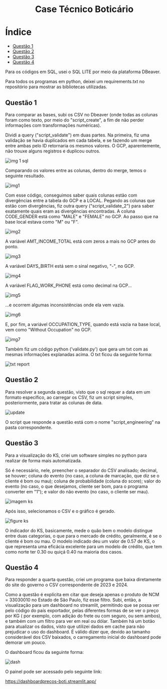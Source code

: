 <h1 align="center"> Case Técnico Boticário </h1>

# Índice 

* [Questão 1](#Questão-1)
* [Questão 2](#Questão-2)
* [Questão 3](#Questão-3)
* [Questão 4](#Questão-4)

Para os códigos em SQL, usei o SQL LITE por meio da plataforma DBeaver.

Para todos os programas em python, deixei um requirements.txt no repositório para mostrar as bibliotecas utilizadas.

## Questão 1

Para comparar as bases, subi os CSV no Dbeaver (onde todas as colunas foram como texto, por meio do "script_create", a fim de não perder informações com transformações numéricas). 

Dividi a query ("script_validate") em duas partes.
Na primeira, fiz uma validação se havia duplicados em cada tabela, e se fazendo um merge entre ambas pelo ID retornaria os mesmos valores. O GCP, aparentemente, não trouxe alguns registros e duplicou outros. 

![img 1 sql](https://github.com/user-attachments/assets/03d9c533-4c8b-4075-940d-289b6bd15d21)

Comparando os valores entre as colunas, dentro do merge, temos o seguinte resultado.

![img1](https://github.com/user-attachments/assets/36bd055e-1f8d-428e-9041-51e771d06b22)

Com esse código, conseguimos saber quais colunas estão com divergências entre a tabela do GCP e a LOCAL.
Pegando as colunas que estão com divergências, fiz outra query ("script_validate_2") para saber exatamente quais eram as divergências encontradas.
A coluna CODE_GENDER está como "MALE" e "FEMALE" no GCP. Ao passo que na base local estava como "M" ou "F".

![img2](https://github.com/user-attachments/assets/33800b1a-9b76-40f9-8bf8-6b7b99449f3a)

A variável AMT_INCOME_TOTAL está com zeros a mais no GCP antes do ponto.

![img3](https://github.com/user-attachments/assets/17e49e18-630c-4b6b-a8de-4f4717e18e16)

A variável DAYS_BIRTH está sem o sinal negativo, "-", no GCP.

![img4](https://github.com/user-attachments/assets/c14bf737-897f-4edf-99e5-17638b16c2c9)

A variável FLAG_WORK_PHONE está como decimal na GCP...

![img5](https://github.com/user-attachments/assets/3cea9013-6027-43ce-8923-b65d69dd9384)

...e ocorrem algumas inconsistências onde ela vem vazia.

![img6](https://github.com/user-attachments/assets/1c306216-8162-43de-b619-32ae120139a7)

E, por fim, a variável OCCUPATION_TYPE, quando está vazia na base local, vem como "Without Occupation" no GCP.

![img7](https://github.com/user-attachments/assets/06aceecb-f7c0-4804-ae1a-241f1b71ace0)

Também fiz um código python ('validate.py') que gera um txt com as mesmas informações explanadas acima. O txt ficou da seguinte forma: 

![txt report](https://github.com/user-attachments/assets/fa5891e3-ec91-4b55-ba38-9fe414a83eb2)


## Questão 2

Para resolver a segunda questão, visto que o sql requer a data em um formato específico, ao carregar os CSV, fiz um script simples, posteriormente, para tratar as colunas de data. 

![update](https://github.com/user-attachments/assets/b883fb7e-e024-4a82-ae0a-fd0216cae6a1)

O script que responde a questão está com o nome "script_engineering" na pasta correspondente.

## Questão 3

Para a visualização do KS, criei um software simples no python para realizar de forma mais automatizada.

Só é necessário, nele, preencher o separador do CSV analisado; decimal, se houver; coluna do evento (no caso, a coluna de marcação, que diz se o cliente é bom ou mau); coluna de probabilidade (coluna do score); valor do evento (no caso, o que desejamos, cliente ser bom, para o programa converter em "1"); e valor do não evento (no caso, o cliente ser mau).

![imagem ks](https://github.com/user-attachments/assets/6ace7b2c-b2c1-4a94-a282-fb295b67bccc)

Após isso, selecionamos o CSV e o gráfico é gerado. 

![figure ks](https://github.com/user-attachments/assets/31cb301e-a90f-4877-ab61-91c9e13a195f)

O indicador do KS, basicamente, mede o quão bem o modelo distingue entre duas categorias, o que para o mercado de crédito, geralmente, é se o cliente é bom ou mau. 
O modelo indicado deu um valor de 0.57 de KS, o que representa uma eficácia excelente para um modelo de crédito, que tem como norte ter 0.30 ou quiçá 0.40 na maioria dos casos.

## Questão 4

Para responder a quarta questão, criei um programa que baixa diretamente do site do governo o CSV correspondente de 2023 e 2024. 

Como a questão é explícita em citar que deseja apenas o produto de NCM = 33030010 no Estado de São Paulo, fiz esse filtro. Subi, então, a visualização para um dashboard no streamlit, permitindo que se possa ver pelo código do país exportador, pelas diferentes formas de se ver o preço por KG ( por exemplo, com adição do frete ou com seguro, ou sem ambos), e também com um filtro para ver em real ou dólar. Também há um botão para atualizar os dados, visto que utilizei dados em cache para não prejudicar o uso do dashboard.
É válido dizer que, devido ao tamanho considerável dos CSV baixados, o carregamento inicial do dashboard pode demorar um pouco.

O dashboard ficou da seguinte forma: 

![dash](https://github.com/user-attachments/assets/818d8586-323e-4092-959c-e9f27adcc501)

O painel pode ser acessado pelo seguinte link:

https://dashboardprecos-boti.streamlit.app/
